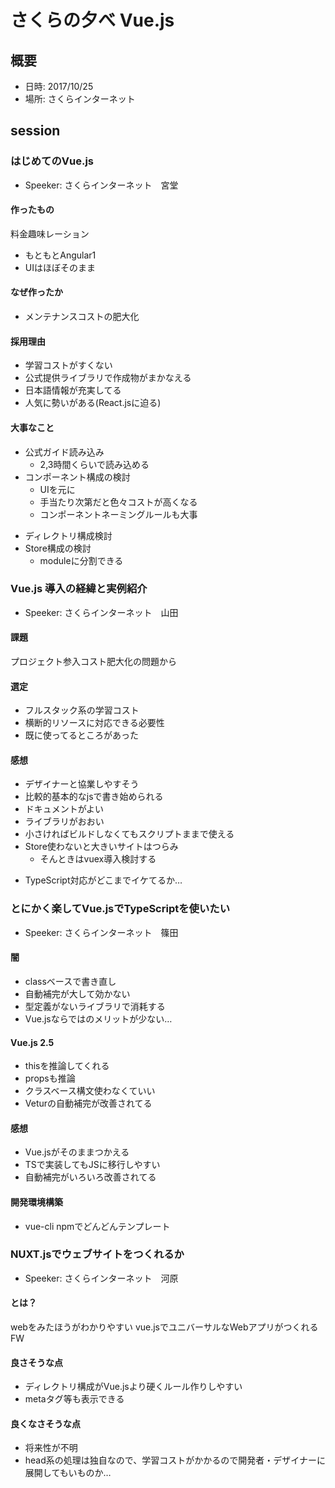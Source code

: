 # さくらの夕べ Vue.js

## 概要
* 日時: 2017/10/25
* 場所: さくらインターネット


## session


### はじめてのVue.js
* Speeker: さくらインターネット　宮堂

#### 作ったもの
料金趣味レーション
* もともとAngular1
* UIはほぼそのまま

#### なぜ作ったか
* メンテナンスコストの肥大化

#### 採用理由
* 学習コストがすくない
* 公式提供ライブラリで作成物がまかなえる
* 日本語情報が充実してる
* 人気に勢いがある(React.jsに迫る)

#### 大事なこと
* 公式ガイド読み込み
  * 2,3時間くらいで読み込める
* コンポーネント構成の検討
  - UIを元に
  - 手当たり次第だと色々コストが高くなる
  - コンポーネントネーミングルールも大事
- ディレクトリ構成検討
- Store構成の検討
  - moduleに分割できる


### Vue.js 導入の経緯と実例紹介
* Speeker: さくらインターネット　山田

#### 課題
プロジェクト参入コスト肥大化の問題から

#### 選定
* フルスタック系の学習コスト
* 横断的リソースに対応できる必要性
* 既に使ってるところがあった

#### 感想
* デザイナーと協業しやすそう
* 比較的基本的なjsで書き始められる
* ドキュメントがよい
* ライブラリがおおい
* 小さければビルドしなくてもスクリプトままで使える
* Store使わないと大きいサイトはつらみ
  - そんときはvuex導入検討する
- TypeScript対応がどこまでイケてるか…


### とにかく楽してVue.jsでTypeScriptを使いたい
* Speeker: さくらインターネット　篠田

#### 闇
* classベースで書き直し
* 自動補完が大して効かない
* 型定義がないライブラリで消耗する
* Vue.jsならではのメリットが少ない…

#### Vue.js 2.5
* thisを推論してくれる
* propsも推論
* クラスベース構文使わなくていい
* Veturの自動補完が改善されてる

#### 感想
* Vue.jsがそのままつかえる
* TSで実装してもJSに移行しやすい
* 自動補完がいろいろ改善されてる

#### 開発環境構築
* vue-cli npmでどんどんテンプレート


### NUXT.jsでウェブサイトをつくれるか
* Speeker: さくらインターネット　河原

#### とは？
webをみたほうがわかりやすい
vue.jsでユニバーサルなWebアプリがつくれるFW

#### 良さそうな点
* ディレクトリ構成がVue.jsより硬くルール作りしやすい
* metaタグ等も表示できる

#### 良くなさそうな点
* 将来性が不明
* head系の処理は独自なので、学習コストがかかるので開発者・デザイナーに展開してもいものか…
